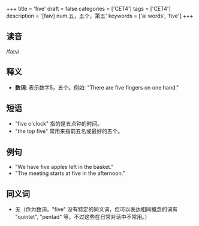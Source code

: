 +++
title = 'five'
draft = false
categories = ['CET4']
tags = ['CET4']
description = '[faiv] num.五，五个，第五'
keywords = ['ai words', 'five']
+++

## 读音
/faɪv/

## 释义
- **数词**: 表示数字5，五个。例如: "There are five fingers on one hand."

## 短语
- "five o'clock" 指的是五点钟的时间。
- "the top five" 常用来指前五名或最好的五个。

## 例句
- "We have five apples left in the basket."
- "The meeting starts at five in the afternoon."

## 同义词
- 无（作为数词，"five" 没有特定的同义词，但可以表达相同概念的词有 "quintet", "pentad" 等，不过这些在日常对话中不常用。）
